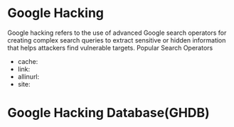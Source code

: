 # Google Hacking
Google hacking refers to the use of advanced Google search operators for creating complex search
queries to extract sensitive or hidden information that helps attackers find vulnerable targets.
Popular Search Operators
- cache:
- link:
- allinurl:
- site:

# Google Hacking Database(GHDB)

